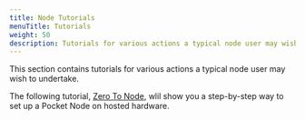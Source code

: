 ```yaml
---
title: Node Tutorials
menuTitle: Tutorials
weight: 50
description: Tutorials for various actions a typical node user may wish to undertake.
---
```



This section contains tutorials for various actions a typical node user may wish to undertake.

The following tutorial, [Zero To Node](/node/tutorials/zero-to-node/), wlil show you a step-by-step way to set up a Pocket Node on hosted hardware.
